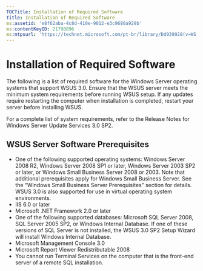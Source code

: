 ```yaml
---
TOCTitle: Installation of Required Software
Title: Installation of Required Software
ms:assetid: 'e8f62aba-4c8d-410e-9012-e3c9680a929b'
ms:contentKeyID: 21798896
ms:mtpsurl: 'https://technet.microsoft.com/pt-br/library/Dd939928(v=WS.10)'
---
```


Installation of Required Software
=================================

The following is a list of required software for the Windows Server operating systems that support WSUS 3.0. Ensure that the WSUS server meets the minimum system requirements before running WSUS setup. If any updates require restarting the computer when installation is completed, restart your server before installing WSUS.

For a complete list of system requirements, refer to the Release Notes for Windows Server Update Services 3.0 SP2.

WSUS Server Software Prerequisites
----------------------------------

-   One of the following supported operating systems: Windows Server 2008 R2, Windows Server 2008 SP1 or later, Windows Server 2003 SP2 or later, or Windows Small Business Server 2008 or 2003. Note that additional prerequisites apply for Windows Small Business Server. See the “Windows Small Business Server Prerequisites” section for details.
    WSUS 3.0 is also supported for use in virtual operating system environments.
-   IIS 6.0 or later
-   Microsoft .NET Framework 2.0 or later
-   One of the following supported databases: Microsoft SQL Server 2008, SQL Server 2005 SP2, or Windows Internal Database. If one of these versions of SQL Server is not installed, the WSUS 3.0 SP2 Setup Wizard will install Windows Internal Database.
-   Microsoft Management Console 3.0
-   Microsoft Report Viewer Redistributable 2008
-   You cannot run Terminal Services on the computer that is the front-end server of a remote SQL installation.
